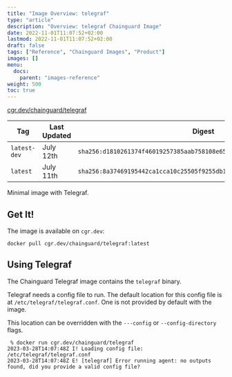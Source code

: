 ```yaml
---
title: "Image Overview: telegraf"
type: "article"
description: "Overview: telegraf Chainguard Image"
date: 2022-11-01T11:07:52+02:00
lastmod: 2022-11-01T11:07:52+02:00
draft: false
tags: ["Reference", "Chainguard Images", "Product"]
images: []
menu:
  docs:
    parent: "images-reference"
weight: 500
toc: true
---
```


[cgr.dev/chainguard/telegraf](https://github.com/chainguard-images/images/tree/main/images/telegraf)

| Tag          | Last Updated | Digest                                                                    |
|--------------|--------------|---------------------------------------------------------------------------|
| `latest-dev` | July 12th    | `sha256:d1810261374f46019257385aab758108e651297e69e3a13ad40ab3c4a0f27e88` |
| `latest`     | July 11th    | `sha256:8a37469195442ca1cca10c25505f9255db18ea596b46d36e706c76f0204054f1` |



Minimal image with Telegraf.

## Get It!

The image is available on `cgr.dev`:

```
docker pull cgr.dev/chainguard/telegraf:latest
```

## Using Telegraf

The Chainguard Telegraf image contains the `telegraf` binary.

Telegraf needs a config file to run.
The default location for this config file is at `/etc/telegraf/telegraf.conf`.
One is not provided by default with the image.

This location can be overridden with the `---config` or `--config-directory` flags.

```shell
 % docker run cgr.dev/chainguard/telegraf
2023-03-28T14:07:48Z I! Loading config file: /etc/telegraf/telegraf.conf
2023-03-28T14:07:48Z E! [telegraf] Error running agent: no outputs found, did you provide a valid config file?
```
